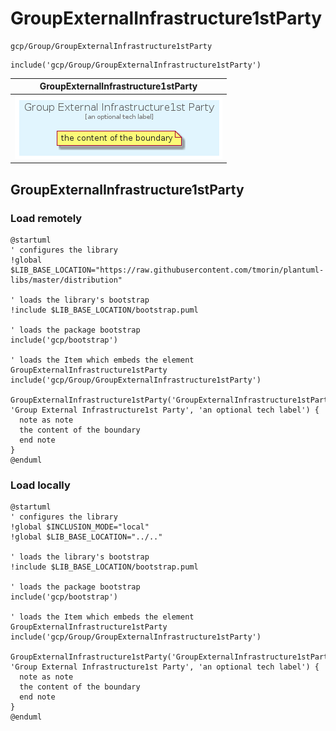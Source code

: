 # GroupExternalInfrastructure1stParty


```text
gcp/Group/GroupExternalInfrastructure1stParty
```

```text
include('gcp/Group/GroupExternalInfrastructure1stParty')
```



| GroupExternalInfrastructure1stParty |
| :---: |
| ![illustration for GroupExternalInfrastructure1stParty](../../gcp/Group/GroupExternalInfrastructure1stParty.Local.png) |




## GroupExternalInfrastructure1stParty

### Load remotely
```plantuml
@startuml
' configures the library
!global $LIB_BASE_LOCATION="https://raw.githubusercontent.com/tmorin/plantuml-libs/master/distribution"

' loads the library's bootstrap
!include $LIB_BASE_LOCATION/bootstrap.puml

' loads the package bootstrap
include('gcp/bootstrap')

' loads the Item which embeds the element GroupExternalInfrastructure1stParty
include('gcp/Group/GroupExternalInfrastructure1stParty')

GroupExternalInfrastructure1stParty('GroupExternalInfrastructure1stParty', 'Group External Infrastructure1st Party', 'an optional tech label') {
  note as note
  the content of the boundary
  end note
}
@enduml
```

### Load locally
```plantuml
@startuml
' configures the library
!global $INCLUSION_MODE="local"
!global $LIB_BASE_LOCATION="../.."

' loads the library's bootstrap
!include $LIB_BASE_LOCATION/bootstrap.puml

' loads the package bootstrap
include('gcp/bootstrap')

' loads the Item which embeds the element GroupExternalInfrastructure1stParty
include('gcp/Group/GroupExternalInfrastructure1stParty')

GroupExternalInfrastructure1stParty('GroupExternalInfrastructure1stParty', 'Group External Infrastructure1st Party', 'an optional tech label') {
  note as note
  the content of the boundary
  end note
}
@enduml
```

